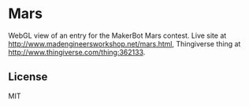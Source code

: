# Mars

WebGL view of an entry for the MakerBot Mars contest. Live site at http://www.madengineersworkshop.net/mars.html, Thingiverse thing at http://www.thingiverse.com/thing:362133.

## License

MIT
